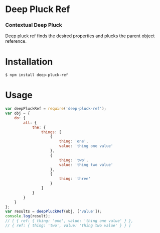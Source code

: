 
# Deep Pluck Ref

### Contextual Deep Pluck

Deep pluck ref finds the desired properties and plucks the parent object reference.


# Installation
```sh
$ npm install deep-pluck-ref
```
# Usage
```javascript
var deepPluckRef = require('deep-pluck-ref');
var obj = {
	do: {
		all: {
			the: {
				things: [
					{
						thing: 'one',
						value: 'thing one value'
					},
					{
						thing: 'two',
						value: 'thing two value'
					},
					{
						thing: 'three'
					}
				]
			}
		}
	}
};
var results = deepPluckRef(obj, ['value']);
console.log(result);
// [ { ref: { thing: 'one', value: 'thing one value' } }, 
// { ref: { thing: 'two', value: 'thing two value' } } ]
```